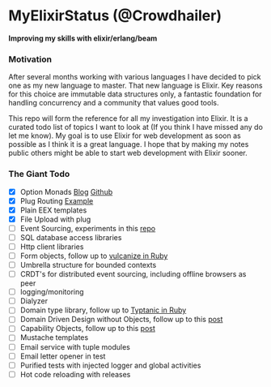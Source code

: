 # MyElixirStatus (@Crowdhailer)

**Improving my skills with elixir/erlang/beam**

### Motivation

After several months working with various languages I have decided to pick one as my new language to master.
That new language is Elixir.
Key reasons for this choice are immutable data structures only, a fantastic foundation for handling concurrency and a community that values good tools.

This repo will form the reference for all my investigation into Elixir.
It is a curated todo list of topics I want to look at (If you think I have missed any do let me know).
My goal is to use Elixir for web development as soon as possible as I think it is a great language.
I hope that by making my notes public others might be able to start web development with Elixir sooner.

### The Giant Todo

- [x] Option Monads [Blog](http://insights.workshop14.io/2015/10/18/handling-errors-in-elixir-no-one-say-monad.html) [Github](https://github.com/CrowdHailer/OK)
- [x] Plug Routing [Example](https://github.com/CrowdHailer/baobab.ex)
- [x] Plain EEX templates
- [x] File Upload with plug
- [ ] Event Sourcing, experiments in this [repo](https://github.com/CrowdHailer/event-sourcing.elixir)
- [ ] SQL database access libraries
- [ ] Http client libraries
- [ ] Form objects, follow up to [vulcanize in Ruby](https://github.com/CrowdHailer/vulcanize)
- [ ] Umbrella structure for bounded contexts
- [ ] CRDT's for distributed event sourcing, including offline browsers as peer
- [ ] logging/monitoring
- [ ] Dialyzer
- [ ] Domain type library, follow up to [Typtanic in Ruby](https://github.com/CrowdHailer/typetanic)
- [ ] Domain Driven Design without Objects, follow up to this [post](http://insights.workshop14.io/2015/08/20/domain-driven-design-where-the-real-value-lies.html)
- [ ] Capability Objects, follow up to this [post](http://insights.workshop14.io/2016/05/01/purify-your-programs-with-capability-objects.html)
- [ ] Mustache templates
- [ ] Email service with tuple modules
- [ ] Email letter opener in test
- [ ] Purified tests with injected logger and global activities
- [ ] Hot code reloading with releases
